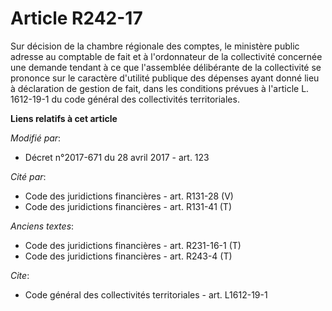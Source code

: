 # Article R242-17

Sur décision de la chambre régionale des comptes, le ministère public adresse au comptable de fait et à l'ordonnateur de la
collectivité concernée une demande tendant à ce que l'assemblée délibérante de la collectivité se prononce sur le caractère
d'utilité publique des dépenses ayant donné lieu à déclaration de gestion de fait, dans les conditions prévues à l'article L.
1612-19-1 du code général des collectivités territoriales.

**Liens relatifs à cet article**

_Modifié par_:

  - Décret n°2017-671 du 28 avril 2017 - art. 123

_Cité par_:

  - Code des juridictions financières - art. R131-28 (V)
  - Code des juridictions financières - art. R131-41 (T)

_Anciens textes_:

  - Code des juridictions financières - art. R231-16-1 (T)
  - Code des juridictions financières - art. R243-4 (T)

_Cite_:

  - Code général des collectivités territoriales - art. L1612-19-1
